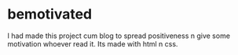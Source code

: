 # bemotivated
I had made this project cum blog to spread positiveness n give some motivation whoever read it. Its made with html n css.
